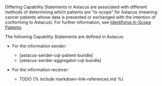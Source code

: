 Differing Capability Statements in Astacus are associated with different methods of determining which patients are “in-scope” for Astacus (meaning cancer patients whose data is presented or exchanged with the intention of conforming to Astacus). For further information, see [Identifying In-Scope Patients](conformance-patients.html).

The following Capability Statements are defined in Astacus:

* For the information sender:
  * [astacus-sender-cql-patient-bundle]
  * [astacus-sender-aggregator-cql-bundle]
  
* For the information receiver:
  * TODO
{% include markdown-link-references.md %}